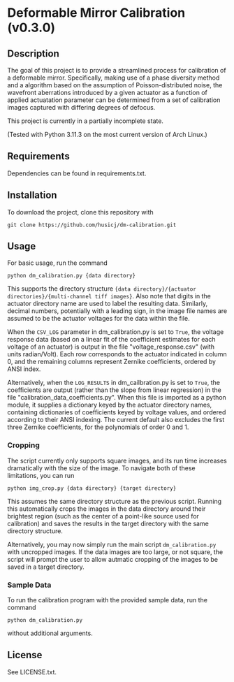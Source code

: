 # Deformable Mirror Calibration (v0.3.0)

## Description

The goal of this project is to provide a streamlined process for calibration of a deformable mirror. Specifically, making use of a phase diversity method and a algorithm based on the assumption of Poisson-distributed noise, the wavefront aberrations introduced by a given actuator as a function of applied actuatation parameter can be determined from a set of calibration images captured with differing degrees of defocus.

This project is currently in a partially incomplete state.

(Tested with Python 3.11.3 on the most current version of Arch Linux.)

## Requirements

Dependencies can be found in requirements.txt.

## Installation

To download the project, clone this repository with
```
git clone https://github.com/husicj/dm-calibration.git
```

## Usage

For basic usage, run the command
```
python dm_calibration.py {data directory}
```
This supports the directory structure `{data directory}/{actuator directories}/{multi-channel tiff images}`. Also note that digits in the actuator directory name are used to label the resulting data. Similarly, decimal numbers, potentially with a leading sign, in the image file names are assumed to be the actuator voltages for the data within the file.

When the `CSV_LOG` parameter in dm_calibration.py is set to `True`, the voltage response data (based on a linear fit of the coefficient estimates for each voltage of an actuator) is output in the file "voltage_response.csv" (with units radian/Volt). Each row corresponds to the actuator indicated in column 0, and the remaining columns represent Zernike coefficients, ordered by ANSI index.

Alternatively, when the `LOG_RESULTS` in dm_cailbration.py is set to `True`, the coefficients are output (rather than the slope from linear regression) in the file "calibration\_data\_coefficients.py". When this file is imported as a python module, it supplies a dictionary keyed by the actuator directory names, containing dictionaries of coefficients keyed by voltage values, and ordered according to their ANSI indexing. The current default also excludes the first three Zernike coefficients, for the polynomials of order 0 and 1.

### Cropping

The script currently only supports square images, and its run time increases dramatically with the size of the image. To navigate both of these limitations, you can run
```
python img_crop.py {data directory} {target directory}
```
This assumes the same directory structure as the previous script. Running this automatically crops the images in the data directory around their brightest region (such as the center of a point-like source used for calibration) and saves the results in the target directory with the same directory structure.

Alternatively, you may now simply run the main script `dm_calibration.py` with uncropped images. If the data images are too large, or not square, the script will prompt the user to allow autmatic cropping of the images to be saved in a target directory.

### Sample Data

To run the calibration program with the provided sample data, run the command
```
python dm_calibration.py
```
without additional arguments.

## License

See LICENSE.txt.
